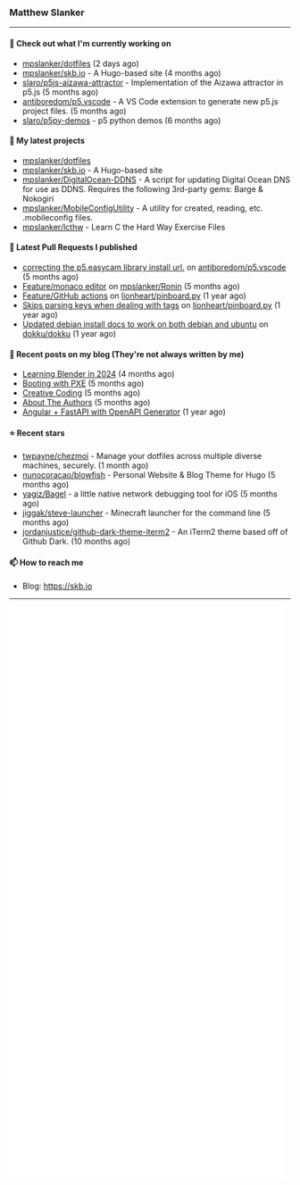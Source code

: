 ### Matthew Slanker
---
#### 👷 Check out what I'm currently working on

- [mpslanker/dotfiles](https://github.com/mpslanker/dotfiles) (2 days ago)
- [mpslanker/skb.io](https://github.com/mpslanker/skb.io) - A Hugo-based site (4 months ago)
- [slaro/p5js-aizawa-attractor](https://github.com/slaro/p5js-aizawa-attractor) - Implementation of the Aizawa attractor in p5.js (5 months ago)
- [antiboredom/p5.vscode](https://github.com/antiboredom/p5.vscode) - A VS Code extension to generate new p5.js project files. (5 months ago)
- [slaro/p5py-demos](https://github.com/slaro/p5py-demos) - p5 python demos (6 months ago)

#### 🌱 My latest projects

- [mpslanker/dotfiles](https://github.com/mpslanker/dotfiles)
- [mpslanker/skb.io](https://github.com/mpslanker/skb.io) - A Hugo-based site
- [mpslanker/DigitalOcean-DDNS](https://github.com/mpslanker/DigitalOcean-DDNS) - A script for updating Digital Ocean DNS for use as DDNS.  Requires the following 3rd-party gems: Barge &amp; Nokogiri
- [mpslanker/MobileConfigUtility](https://github.com/mpslanker/MobileConfigUtility) - A utility for created, reading, etc. .mobileconfig files.
- [mpslanker/lcthw](https://github.com/mpslanker/lcthw) - Learn C the Hard Way Exercise Files

#### 🔨 Latest Pull Requests I published

- [correcting the p5.easycam library install url.](https://github.com/antiboredom/p5.vscode/pull/62) on [antiboredom/p5.vscode](https://github.com/antiboredom/p5.vscode) (5 months ago)
- [Feature/monaco editor](https://github.com/mpslanker/Ronin/pull/1) on [mpslanker/Ronin](https://github.com/mpslanker/Ronin) (5 months ago)
- [Feature/GitHub actions](https://github.com/lionheart/pinboard.py/pull/30) on [lionheart/pinboard.py](https://github.com/lionheart/pinboard.py) (1 year ago)
- [Skips parsing keys when dealing with tags](https://github.com/lionheart/pinboard.py/pull/28) on [lionheart/pinboard.py](https://github.com/lionheart/pinboard.py) (1 year ago)
- [Updated debian install docs to work on both debian and ubuntu](https://github.com/dokku/dokku/pull/5658) on [dokku/dokku](https://github.com/dokku/dokku) (1 year ago)

#### 📜 Recent posts on my blog (They're not always written by me) 

- [Learning Blender in 2024](https://skb.io/posts/blender-getting-started/) (4 months ago)
- [Booting with PXE](https://skb.io/posts/booting-with-pxe/) (5 months ago)
- [Creative Coding](https://skb.io/posts/generative-art/) (5 months ago)
- [About The Authors](https://skb.io/about/) (5 months ago)
- [Angular &#43; FastAPI with OpenAPI Generator](https://skb.io/posts/ng&#43;fastapi/) (1 year ago)

#### ⭐ Recent stars

- [twpayne/chezmoi](https://github.com/twpayne/chezmoi) - Manage your dotfiles across multiple diverse machines, securely. (1 month ago)
- [nunocoracao/blowfish](https://github.com/nunocoracao/blowfish) - Personal Website &amp; Blog Theme for Hugo (5 months ago)
- [yagiz/Bagel](https://github.com/yagiz/Bagel) - a little native network debugging tool for iOS (5 months ago)
- [jiggak/steve-launcher](https://github.com/jiggak/steve-launcher) - Minecraft launcher for the command line (5 months ago)
- [jordanjustice/github-dark-theme-iterm2](https://github.com/jordanjustice/github-dark-theme-iterm2) - An iTerm2 theme based off of Github Dark. (10 months ago)

#### 📫 How to reach me
- Blog: https://skb.io
---
<img src="https://raw.githubusercontent.com/mpslanker/mpslanker/main/github-metrics.svg">
